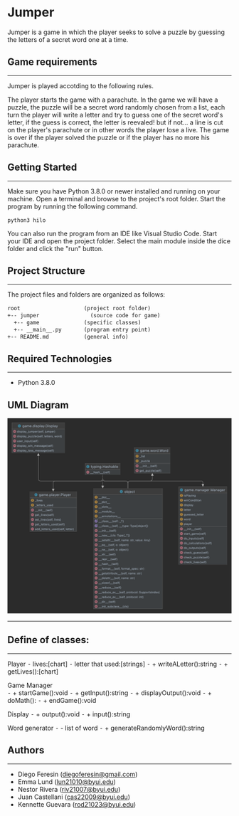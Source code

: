 # Jumper

Jumper is a game in which the player seeks to solve a puzzle by guessing the letters of a secret word one at a time.

## Game requirements

---

Jumper is played accotding to the following rules.

The player starts the game with a parachute. In the game we will have a puzzle, the puzzle will be a secret word randomly chosen from a list, each turn the player will write a letter and try to guess one of the secret word's letter, if the guess is correct, the letter is reevaled! but if not... a line is cut on the player's parachute or in other words the player lose a live. The game is over if the player solved the puzzle or if the player has no more his parachute.

## Getting Started

---

Make sure you have Python 3.8.0 or newer installed and running on your machine. Open a terminal and
browse to the project's root folder. Start the program by running the following command.

```
python3 hilo
```

You can also run the program from an IDE like Visual Studio Code. Start your IDE and open the
project folder. Select the main module inside the dice folder and click the "run" button.

## Project Structure

---

The project files and folders are organized as follows:

```
root                    (project root folder)
+-- jumper                (source code for game)
  +-- game              (specific classes)
  +-- __main__.py       (program entry point)
+-- README.md           (general info)
```

## Required Technologies

---
- Python 3.8.0

## UML Diagram

<img src="jumper/game-diagram.png" widt="500px">


---

## Define of classes:

---

Player
	⁃	lives:[chart]
	⁃	letter that used:[strings]
	⁃	+ writeALetter():string
	⁃	+ getLives():[chart]

Game Manager	
	⁃	+ startGame():void
	⁃	+ getInput():string
	⁃	+ displayOutput():void
	⁃	+ doMath():
	⁃	+ endGame():void
  
Display 
	⁃	+ output():void
	⁃	+ input():string

Word generator
	⁃	- list of word
	⁃	+ generateRandomlyWord():string


## Authors

---
- Diego Feresin (diegoferesin@gmail.com) 
- Emma Lund (lun21010@byui.edu) 
- Nestor Rivera (riv21007@byui.edu) 
- Juan Castellani (cas22009@byui.edu) 
- Kennette Guevara (rod21023@byui.edu) 
